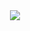 <div align="center">
  <img src="https://img.shields.io/badge/☄️Mach-4.3.4-green?style=for-the-badge" integrity=""/>
</div>

